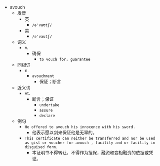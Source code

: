 - avouch
  - 发音
    - 英
      - `/ə'vaʊtʃ/`
    - 美
      - `/ə'vautʃ/`
  - 词义
    - v.
      - 确保
        - `to vouch for; guarantee `
  - 同根词
    - n.
      - `avouchment`
        - 保证；断言
  - 近义词
    - vt.
      - 断言；保证
        - `undertake`
        - `assure`
        - `declare`
  - 例句
    - `He offered to avouch his innocence with his sword.`
      - 他表示愿以剑来保证他是无辜的。
    - `This certificate can neither be transferred and nor be used as gist or voucher for avouch , facility and or facility in disguised form.`
      - 本证明书不得转让，不得作为担保，融资和变相融资的依据或凭证。

